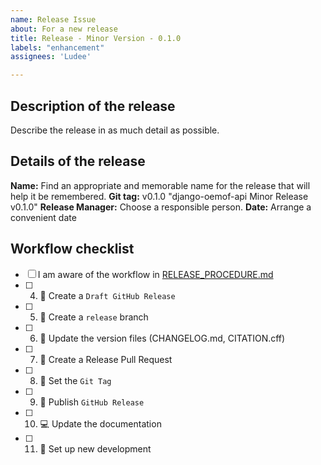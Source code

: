 ```yaml
---
name: Release Issue
about: For a new release
title: Release - Minor Version - 0.1.0
labels: "enhancement"
assignees: 'Ludee'

---
```


## Description of the release

Describe the release in as much detail as possible. 

## Details of the release

**Name:** Find an appropriate and memorable name for the release that will help it be remembered.
**Git tag:** v0.1.0 "django-oemof-api Minor Release v0.1.0"
**Release Manager:** Choose a responsible person.
**Date:** Arrange a convenient date

## Workflow checklist
- [ ] I am aware of the workflow in [RELEASE_PROCEDURE.md](https://github.com/rl-institut/django-oemof-api/blob/production/RELEASE_PROCEDURE.md)
- [ ] 4. 🐙 Create a `Draft GitHub Release`
- [ ] 5. 💠 Create a `release` branch
- [ ] 6. 📝 Update the version files (CHANGELOG.md, CITATION.cff)
- [ ] 7. 🐙 Create a Release Pull Request
- [ ] 8. 💠 Set the `Git Tag`
- [ ] 9. 🐙 Publish `GitHub Release`
- [ ] 10. 💻 Update the documentation
- [ ] 11. 🐙 Set up new development
